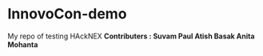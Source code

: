 # InnovoCon-demo
My repo of testing HAckNEX 
<b>
Contributers :
Suvam Paul
Atish Basak
Anita Mohanta
</b>
